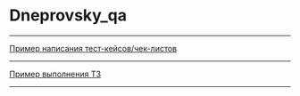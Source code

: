 # Dneprovsky_qa
-------------------------------------------------------------------------------------------------------------------------------------------------

[Пример написания тест-кейсов/чек-листов](https://docs.google.com/spreadsheets/d/1lMFPigKcka3L8kWaSfUZ_Ruuc9UnOsCwJAkS29i6xuU/edit#gid=1145112361)

-------------------------------------------------------------------------------------------------------------------------------------------------

[Пример выполнения ТЗ](https://docs.google.com/spreadsheets/d/1I2YNj6k6MOkF-BABsH6F-n3LxP5wY1lPUKXZDaF1qUI/edit?usp=sharing)

-------------------------------------------------------------------------------------------------------------------------------------------------
